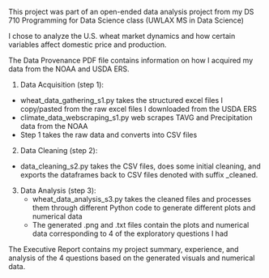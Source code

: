 This project was part of an open-ended data analysis project from my DS 710 Programming for Data Science class (UWLAX MS in Data Science)

I chose to analyze the U.S. wheat market dynamics and how certain variables affect domestic price and production.

The Data Provenance PDF file contains information on how I acquired my data from the NOAA and USDA ERS.

1. Data Acquisition (step 1):
  - wheat_data_gathering_s1.py takes the structured excel files I copy/pasted from the raw excel files I downloaded from the USDA ERS
  - climate_data_webscraping_s1.py web scrapes TAVG and Precipitation data from the NOAA
  - Step 1 takes the raw data and converts into CSV files

2. Data Cleaning (step 2):
  - data_cleaning_s2.py takes the CSV files, does some initial cleaning, and exports the dataframes back to CSV files denoted with suffix _cleaned.

3. Data Analysis (step 3):
   - wheat_data_analysis_s3.py takes the cleaned files and processes them through different Python code to generate different plots and numerical data
   - The generated .png and .txt files contain the plots and numerical data corresponding to 4 of the exploratory questions I had
  
  The Executive Report contains my project summary, experience, and analysis of the 4 questions based on the generated visuals and numerical data. 
